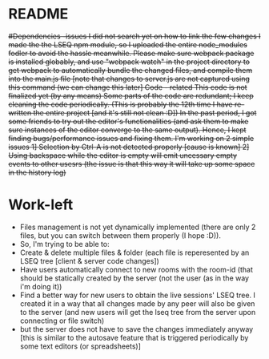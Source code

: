 # README

~~#Dependencies -issues
I did not search yet on how to link the few changes I made the the LSEQ npm module, so I uploaded the entire node_modules fodler to avoid the hassle meanwhile. 
Please make sure webpack package is installed globably, and use "webpack watch" in the project directory to get webpack to automatically bundle the changed files, and compile them into the main.js file [note that changes to server.js are not captured using this command (we can change this later]
Code - related
This code is not finalized yet (by any means)
Some parts of the code are redundant; I keep cleaning the code periodically. (This is probably the 12th time I have re-written the entire project [and it's still not clean :D])
In the past period, I got some friends to try out the editor's functionalities (and ask them to make sure instances of the editor converge to the same output). Hence, I kept finding bugs/performance issues and fixing them. 
I'm working on 2 simple issues 
1] Selection by Ctrl-A is not detected properly [cause is known]
2] Using backspace while the editor is empty will emit uncessary empty events to other usesrs (the issue is that this way it will take up some space in the history log)~~

# Work-left
* Files management is not yet dynamically implemented (there are only 2 files, but you can switch between them properly (I hope :D)).
* So, I'm trying to be able to:
* Create & delete multiple files & folder (each file is reperesented by an LSEQ tree [client & server code changes])
* Have users automatically connect to new rooms with the room-id (that should be statically created by the server (not the user (as in the way i'm doing it))
* Find a better way for new users to obtain the live sessions' LSEQ tree. I created it in a way that all changes made by any peer will also be given to the server (and new users will get the lseq tree from the server upon connecting or file switch)
* but the server does not have to save the changes immediately anyway [this is similar to the autosave feature that is triggered periodically by some text editors (or spreadsheets)]
